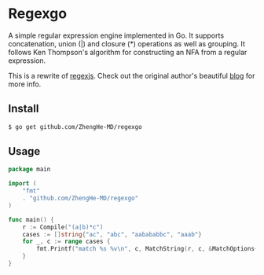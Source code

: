 # Regexgo

A simple regular expression engine implemented in Go. It supports concatenation, union (|) and closure (*) operations as well as grouping. It follows Ken Thompson's algorithm for constructing an NFA from a regular expression.

This is a rewrite of [regexjs](https://github.com/deniskyashif/regexjs). Check out the original author's beautiful [blog](https://deniskyashif.com/implementing-a-regular-expression-engine/) for more info.

## Install

```sh
$ go get github.com/ZhengHe-MD/regexgo
```

## Usage

```go
package main

import (
	"fmt"
	. "github.com/ZhengHe-MD/regexgo"
)

func main() {
	r := Compile("(a|b)*c")
	cases := []string{"ac", "abc", "aabababbc", "aaab"}
	for _, c := range cases {
		fmt.Printf("match %s %v\n", c, MatchString(r, c, &MatchOptions{DFS}))
	}
}
```





